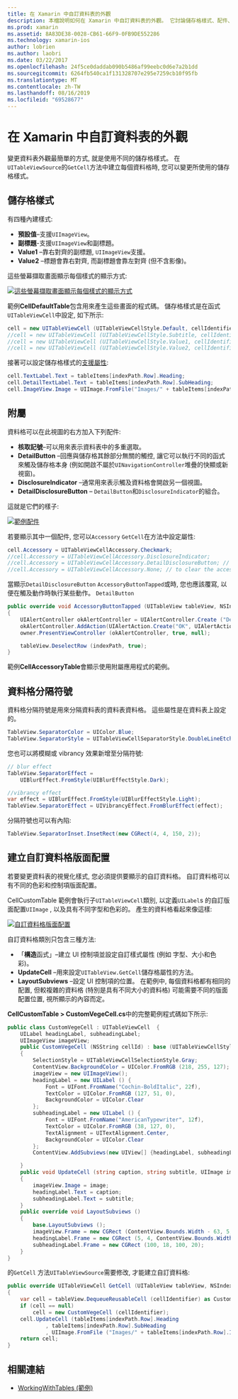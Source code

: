 ```yaml
---
title: 在 Xamarin 中自訂資料表的外觀
description: 本檔說明如何在 Xamarin 中自訂資料表的外觀。 它討論儲存格樣式、配件、資料格分隔符號和自訂資料格版面配置。
ms.prod: xamarin
ms.assetid: 8A83DE38-0028-CB61-66F9-0FB9DE552286
ms.technology: xamarin-ios
author: lobrien
ms.author: laobri
ms.date: 03/22/2017
ms.openlocfilehash: 24f5ce0daddab090b5486af99eebc0d6e7a2b1dd
ms.sourcegitcommit: 6264fb540ca1f131328707e295e7259cb10f95fb
ms.translationtype: MT
ms.contentlocale: zh-TW
ms.lasthandoff: 08/16/2019
ms.locfileid: "69528677"
---
```

# <a name="customizing-a-tables-appearance-in-xamarinios"></a>在 Xamarin 中自訂資料表的外觀

變更資料表外觀最簡單的方式, 就是使用不同的儲存格樣式。 在`UITableViewSource`的`GetCell`方法中建立每個資料格時, 您可以變更所使用的儲存格樣式。

## <a name="cell-styles"></a>儲存格樣式

有四種內建樣式:

- **預設值**–支援`UIImageView`。
- **副標題**-支援`UIImageView`和副標題。
- **Value1** –靠右對齊的副標題, `UIImageView`支援。
- **Value2** –標題會靠右對齊, 而副標題會靠左對齊 (但不含影像)。


這些螢幕擷取畫面顯示每個樣式的顯示方式:

 [![](customizing-table-appearance-images/image7.png "這些螢幕擷取畫面顯示每個樣式的顯示方式")](customizing-table-appearance-images/image7.png#lightbox)

範例**CellDefaultTable**包含用來產生這些畫面的程式碼。 儲存格樣式是在函式`UITableViewCell`中設定, 如下所示:

```csharp
cell = new UITableViewCell (UITableViewCellStyle.Default, cellIdentifier);
//cell = new UITableViewCell (UITableViewCellStyle.Subtitle, cellIdentifier);
//cell = new UITableViewCell (UITableViewCellStyle.Value1, cellIdentifier);
//cell = new UITableViewCell (UITableViewCellStyle.Value2, cellIdentifier);
```

接著可以設定儲存格樣式的[支援屬性](xref:UIKit.UITableViewCell):

```csharp
cell.TextLabel.Text = tableItems[indexPath.Row].Heading;
cell.DetailTextLabel.Text = tableItems[indexPath.Row].SubHeading;
cell.ImageView.Image = UIImage.FromFile("Images/" + tableItems[indexPath.Row].ImageName); // don't use for Value2
```

## <a name="accessories"></a>附屬

資料格可以在此視圖的右方加入下列配件:

- **核取記號**–可以用來表示資料表中的多重選取。
- **DetailButton** –回應與儲存格其餘部分無關的觸控, 讓它可以執行不同的函式來觸及儲存格本身 (例如開啟不屬於`UINavigationController`堆疊的快顯或新視窗)。
- **DisclosureIndicator** –通常用來表示觸及資料格會開啟另一個視圖。
- **DetailDisclosureButton** – `DetailButton`和`DisclosureIndicator`的組合。


這就是它們的樣子:

 [![](customizing-table-appearance-images/image8.png "範例配件")](customizing-table-appearance-images/image8.png#lightbox)

若要顯示其中一個配件, 您可以`Accessory` `GetCell`在方法中設定屬性:

```csharp
cell.Accessory = UITableViewCellAccessory.Checkmark;
//cell.Accessory = UITableViewCellAccessory.DisclosureIndicator;
//cell.Accessory = UITableViewCellAccessory.DetailDisclosureButton; // implement AccessoryButtonTapped
//cell.Accessory = UITableViewCellAccessory.None; // to clear the accessory
```

當顯示`DetailDisclosureButton` `AccessoryButtonTapped`或時, 您也應該覆寫, 以便在觸及動作時執行某些動作。 `DetailButton`

```csharp
public override void AccessoryButtonTapped (UITableView tableView, NSIndexPath indexPath)
{
    UIAlertController okAlertController = UIAlertController.Create ("DetailDisclosureButton Touched", tableItems[indexPath.Row].Heading, UIAlertControllerStyle.Alert);
    okAlertController.AddAction(UIAlertAction.Create("OK", UIAlertActionStyle.Default, null));
    owner.PresentViewController (okAlertController, true, null);

    tableView.DeselectRow (indexPath, true);
}
```

範例**CellAccessoryTable**會顯示使用附屬應用程式的範例。

## <a name="cell-separators"></a>資料格分隔符號

資料格分隔符號是用來分隔資料表的資料表資料格。 這些屬性是在資料表上設定的。

```csharp
TableView.SeparatorColor = UIColor.Blue;
TableView.SeparatorStyle = UITableViewCellSeparatorStyle.DoubleLineEtched;
```

您也可以將模糊或 vibrancy 效果新增至分隔符號:

```csharp
// blur effect
TableView.SeparatorEffect =
    UIBlurEffect.FromStyle(UIBlurEffectStyle.Dark);

//vibrancy effect
var effect = UIBlurEffect.FromStyle(UIBlurEffectStyle.Light);
TableView.SeparatorEffect = UIVibrancyEffect.FromBlurEffect(effect);
```

分隔符號也可以有內陷:

```csharp
TableView.SeparatorInset.InsetRect(new CGRect(4, 4, 150, 2));
```

## <a name="creating-custom-cell-layouts"></a>建立自訂資料格版面配置

若要變更資料表的視覺化樣式, 您必須提供要顯示的自訂資料格。 自訂資料格可以有不同的色彩和控制項版面配置。

CellCustomTable 範例會執行子`UITableViewCell`類別, 以定義`UILabel`s 的自訂版面配置`UIImage` , 以及具有不同字型和色彩的。 產生的資料格看起來像這樣:

 [![](customizing-table-appearance-images/image9.png "自訂資料格版面配置")](customizing-table-appearance-images/image9.png#lightbox)

自訂資料格類別只包含三種方法:

- 「**構造**函式」–建立 UI 控制項並設定自訂樣式屬性 (例如 字型、大小和色彩)。
- **UpdateCell** –用來設定`UITableView.GetCell`儲存格屬性的方法。
- **LayoutSubviews** –設定 UI 控制項的位置。 在範例中, 每個資料格都有相同的配置, 但較複雜的資料格 (特別是具有不同大小的資料格) 可能需要不同的版面配置位置, 視所顯示的內容而定。


**CellCustomTable > CustomVegeCell.cs**中的完整範例程式碼如下所示:

```csharp
public class CustomVegeCell : UITableViewCell  {
    UILabel headingLabel, subheadingLabel;
    UIImageView imageView;
    public CustomVegeCell (NSString cellId) : base (UITableViewCellStyle.Default, cellId)
    {
        SelectionStyle = UITableViewCellSelectionStyle.Gray;
        ContentView.BackgroundColor = UIColor.FromRGB (218, 255, 127);
        imageView = new UIImageView();
        headingLabel = new UILabel () {
            Font = UIFont.FromName("Cochin-BoldItalic", 22f),
            TextColor = UIColor.FromRGB (127, 51, 0),
            BackgroundColor = UIColor.Clear
        };
        subheadingLabel = new UILabel () {
            Font = UIFont.FromName("AmericanTypewriter", 12f),
            TextColor = UIColor.FromRGB (38, 127, 0),
            TextAlignment = UITextAlignment.Center,
            BackgroundColor = UIColor.Clear
        };
        ContentView.AddSubviews(new UIView[] {headingLabel, subheadingLabel, imageView});

    }
    public void UpdateCell (string caption, string subtitle, UIImage image)
    {
        imageView.Image = image;
        headingLabel.Text = caption;
        subheadingLabel.Text = subtitle;
    }
    public override void LayoutSubviews ()
    {
        base.LayoutSubviews ();
        imageView.Frame = new CGRect (ContentView.Bounds.Width - 63, 5, 33, 33);
        headingLabel.Frame = new CGRect (5, 4, ContentView.Bounds.Width - 63, 25);
        subheadingLabel.Frame = new CGRect (100, 18, 100, 20);
    }
}
```

的`GetCell` 方法`UITableViewSource`需要修改, 才能建立自訂資料格:

```csharp
public override UITableViewCell GetCell (UITableView tableView, NSIndexPath indexPath)
{
    var cell = tableView.DequeueReusableCell (cellIdentifier) as CustomVegeCell;
    if (cell == null)
        cell = new CustomVegeCell (cellIdentifier);
    cell.UpdateCell (tableItems[indexPath.Row].Heading
            , tableItems[indexPath.Row].SubHeading
            , UIImage.FromFile ("Images/" + tableItems[indexPath.Row].ImageName) );
    return cell;
}
```



## <a name="related-links"></a>相關連結

- [WorkingWithTables (範例)](https://docs.microsoft.com/samples/xamarin/ios-samples/workingwithtables)
